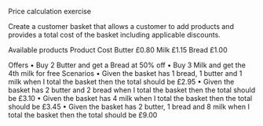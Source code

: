 Price calculation exercise

Create a customer basket that allows a customer to add products and provides a total cost of the
basket including applicable discounts.

Available products
Product   Cost
Butter    £0.80
Milk      £1.15
Bread     £1.00

Offers
• Buy 2 Butter and get a Bread at 50% off
• Buy 3 Milk and get the 4th milk for free
Scenarios
• Given the basket has 1 bread, 1 butter and 1 milk when I total the basket then the total should be
£2.95
• Given the basket has 2 butter and 2 bread when I total the basket then the total should be £3.10
• Given the basket has 4 milk when I total the basket then the total should be £3.45
• Given the basket has 2 butter, 1 bread and 8 milk when I total the basket then the total should be
£9.00